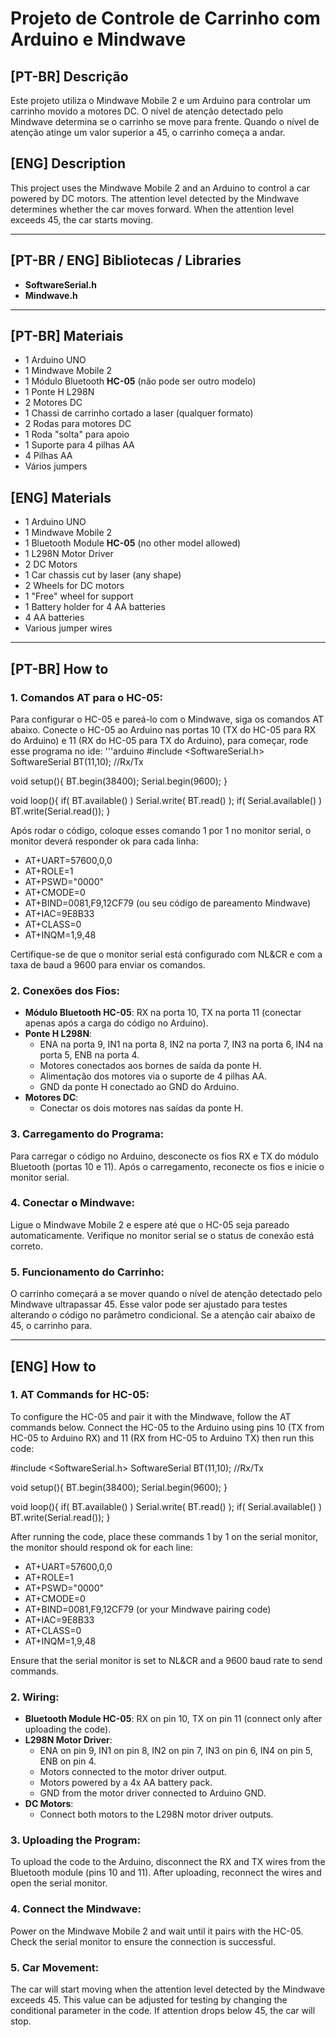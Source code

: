 # Projeto de Controle de Carrinho com Arduino e Mindwave

## [PT-BR] Descrição

Este projeto utiliza o Mindwave Mobile 2 e um Arduino para controlar um carrinho movido a motores DC. O nível de atenção detectado pelo Mindwave determina se o carrinho se move para frente. Quando o nível de atenção atinge um valor superior a 45, o carrinho começa a andar.

## [ENG] Description

This project uses the Mindwave Mobile 2 and an Arduino to control a car powered by DC motors. The attention level detected by the Mindwave determines whether the car moves forward. When the attention level exceeds 45, the car starts moving.

---

## [PT-BR / ENG] Bibliotecas / Libraries

- **SoftwareSerial.h**
- **Mindwave.h** 

---

## [PT-BR] Materiais

- 1 Arduino UNO
- 1 Mindwave Mobile 2
- 1 Módulo Bluetooth **HC-05** (não pode ser outro modelo)
- 1 Ponte H L298N
- 2 Motores DC
- 1 Chassi de carrinho cortado a laser (qualquer formato)
- 2 Rodas para motores DC
- 1 Roda "solta" para apoio
- 1 Suporte para 4 pilhas AA
- 4 Pilhas AA
- Vários jumpers

## [ENG] Materials

- 1 Arduino UNO
- 1 Mindwave Mobile 2
- 1 Bluetooth Module **HC-05** (no other model allowed)
- 1 L298N Motor Driver
- 2 DC Motors
- 1 Car chassis cut by laser (any shape)
- 2 Wheels for DC motors
- 1 "Free" wheel for support
- 1 Battery holder for 4 AA batteries
- 4 AA batteries
- Various jumper wires

---

## [PT-BR] How to

### 1. Comandos AT para o HC-05:

Para configurar o HC-05 e pareá-lo com o Mindwave, siga os comandos AT abaixo. Conecte o HC-05 ao Arduino nas portas 10 (TX do HC-05 para RX do Arduino) e 11 (RX do HC-05 para TX do Arduino), para começar, rode esse programa no ide:
'''arduino
#include <SoftwareSerial.h>
SoftwareSerial BT(11,10); //Rx/Tx

void setup(){
  BT.begin(38400);
  Serial.begin(9600);
}
 
void loop(){
  if( BT.available() ) Serial.write( BT.read() );
  if( Serial.available() ) BT.write(Serial.read());
}

Após rodar o código, coloque esses comando 1 por 1 no monitor serial, o monitor deverá responder ok para cada linha:

- AT+UART=57600,0,0
- AT+ROLE=1
- AT+PSWD="0000"
- AT+CMODE=0
- AT+BIND=0081,F9,12CF79 (ou seu código de pareamento Mindwave)
- AT+IAC=9E8B33
- AT+CLASS=0
- AT+INQM=1,9,48

Certifique-se de que o monitor serial está configurado com NL&CR e com a taxa de baud a 9600 para enviar os comandos.

### 2. Conexões dos Fios:

- **Módulo Bluetooth HC-05**: RX na porta 10, TX na porta 11 (conectar apenas após a carga do código no Arduino).
- **Ponte H L298N**: 
    - ENA na porta 9, IN1 na porta 8, IN2 na porta 7, IN3 na porta 6, IN4 na porta 5, ENB na porta 4.
    - Motores conectados aos bornes de saída da ponte H.
    - Alimentação dos motores via o suporte de 4 pilhas AA.
    - GND da ponte H conectado ao GND do Arduino.
- **Motores DC**: 
    - Conectar os dois motores nas saídas da ponte H.

### 3. Carregamento do Programa:

Para carregar o código no Arduino, desconecte os fios RX e TX do módulo Bluetooth (portas 10 e 11). Após o carregamento, reconecte os fios e inicie o monitor serial.

### 4. Conectar o Mindwave:

Ligue o Mindwave Mobile 2 e espere até que o HC-05 seja pareado automaticamente. Verifique no monitor serial se o status de conexão está correto.

### 5. Funcionamento do Carrinho:

O carrinho começará a se mover quando o nível de atenção detectado pelo Mindwave ultrapassar 45. Esse valor pode ser ajustado para testes alterando o código no parâmetro condicional. Se a atenção cair abaixo de 45, o carrinho para.

---

## [ENG] How to

### 1. AT Commands for HC-05:

To configure the HC-05 and pair it with the Mindwave, follow the AT commands below. Connect the HC-05 to the Arduino using pins 10 (TX from HC-05 to Arduino RX) and 11 (RX from HC-05 to Arduino TX) then run this code:

#include <SoftwareSerial.h>
SoftwareSerial BT(11,10); //Rx/Tx
 
void setup(){
  BT.begin(38400);
  Serial.begin(9600);
}
 
void loop(){
  if( BT.available() ) Serial.write( BT.read() );
  if( Serial.available() ) BT.write(Serial.read());
}

After running the code, place these commands 1 by 1 on the serial monitor, the monitor should respond ok for each line:

- AT+UART=57600,0,0
- AT+ROLE=1
- AT+PSWD="0000"
- AT+CMODE=0
- AT+BIND=0081,F9,12CF79 (or your Mindwave pairing code)
- AT+IAC=9E8B33
- AT+CLASS=0
- AT+INQM=1,9,48

Ensure that the serial monitor is set to NL&CR and a 9600 baud rate to send commands.

### 2. Wiring:

- **Bluetooth Module HC-05**: RX on pin 10, TX on pin 11 (connect only after uploading the code).
- **L298N Motor Driver**: 
    - ENA on pin 9, IN1 on pin 8, IN2 on pin 7, IN3 on pin 6, IN4 on pin 5, ENB on pin 4.
    - Motors connected to the motor driver output.
    - Motors powered by a 4x AA battery pack.
    - GND from the motor driver connected to Arduino GND.
- **DC Motors**: 
    - Connect both motors to the L298N motor driver outputs.

### 3. Uploading the Program:

To upload the code to the Arduino, disconnect the RX and TX wires from the Bluetooth module (pins 10 and 11). After uploading, reconnect the wires and open the serial monitor.

### 4. Connect the Mindwave:

Power on the Mindwave Mobile 2 and wait until it pairs with the HC-05. Check the serial monitor to ensure the connection is successful.

### 5. Car Movement:

The car will start moving when the attention level detected by the Mindwave exceeds 45. This value can be adjusted for testing by changing the conditional parameter in the code. If attention drops below 45, the car will stop.
